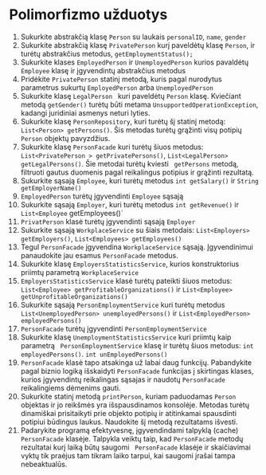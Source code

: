 # Polimorfizmo užduotys
1.	Sukurkite abstrakčią klasę `Person` su laukais `personalID`, `name`, `gender`
2.	Sukurkite abstrakčią klasę `PrivatePerson` kurį paveldėtų klasę `Person`, ir turėtų abstrakčius metodus, `getEmploymentStatus();`
3.	Sukurkite klases `EmployedPerson` ir `UnemployedPerson` kurios pavaldėtų `Employee` klasę ir įgyvendintų abstrakčius metodus
4.	Pridėkite `PrivatePerson` statinį metodą, kuris pagal nurodytus parametrus sukurtų `EmployedPerson` arba `UnemployedPerson`
5.	Sukurkite klasę `LegalPerson ` kuri paveldėtų  `Person` klasę. Kviečiant metodą `getGender()` turėtų būti metama `UnsupportedOperationException`, kadangi juridiniai asmenys neturi lyties.
6.	Sukurkite klasę `PersonRepository`, kuri turėtų šį statinį metodą:  `List<Person> getPersons()`. Šis metodas turėtų grąžinti visų potipių `Person` objektų pavyzdžius.
7.	 Sukurkite klasę `PersonFacade` kuri turėtų šiuos metodus: `List<PrivatePerson > getPrivatePersons()`, `List<LegalPerson> getLegalPersons()`. Šie metodai turėtų kviesti ` getPersons` metodą, filtruoti gautus duomenis pagal reikalingus potipius ir grąžinti rezultatą. 
8.	Sukurkite sąsają `Employee`, kuri turėtų metodus `int getSalary()` ir `String getEmployerName()`
9.	`EmployedPerson` turėtų įgyvendinti `Employee` sąsają
10.	Sukurkite sąsają `Employer`, kuri turėtų metodus `int getRevenue()` ir `List<Employee` getEmployees()` 
11.	`PrivatPerson` klasė turėtų įgyvendinti sąsają `Employer`
12.	Sukurkite sąsają `WorkplaceService` su šiais metodais: `List<Employers> getEmployers()`, `List<Employees> getEmployees()`
13.	Tegul `PersonFacade` įgyvendina `WorkplaceService` sąsają. Įgyvendinimui panaudokite jau esamus `PersonFacade` metodus.
14.	Sukurkite klasę ` EmployersStatisticsService `, kurios konstruktorius priimtų parametrą `WorkplaceService`
15.	`EmployersStatisticsService` klasė turėtų pateikti šiuos metodus: `List<Employee> getProfitableOrganizations()` ir `List<Employee> getUnprofitableOrganizations()`
16.	Sukurkite sąsają `PersonEmploymentService` kuri turėtų metodus `List<UnemployedPerson> unemployedPersons()` ir `List<EmployedPerson> employedPersons()`
17.	`PersonFacade` turėtų įgyvendinti `PersonEmploymentService`
18.	Sukurkite klasę `UnemploymentStatisticsService` kuri priimtų kaip parametrą  ` PersonEmploymentService` klasę ir turėtų šiuos metodus: `int employedPersons()`. `int unEmployedPersons()`
19.	`PersonFacade` klasė tapo atsakinga už labai daug funkcijų. Pabandykite pagal biznio logiką išskaidyti `PersonFacade` funkcijas į skirtingas klases, kurios įgyvendintų reikalingas sąsajas ir naudotų `PersonFacade` reikalingiems dėmenims gauti.
20.	Sukurkite statinį metodą `printPerson`, kuriam paduodamas `Person` objektas ir jo reikšmės yra išspausdinamos konsolėje. Metodas turėtų dinamiškai prisitaikyti prie objekto potipių ir atitinkamai spausdinti potipiui būdingus laukus. Naudokite šį metodą rezultatams išvesti.
21.	Padarykite programą efektyvesnę, įgyvendindami talpyklą (cache) `PersonFacade` klasėje.  Talpykla veiktų taip, kad ` PersonFacade ` metodų rezultatai kurį laiką būtų saugomi ` PersonFacade` klasėje ir skaičiavimai vyktų tik praėjus tam tikram laiko tarpui, kai saugomi įrašai tampa nebeaktualūs.	
